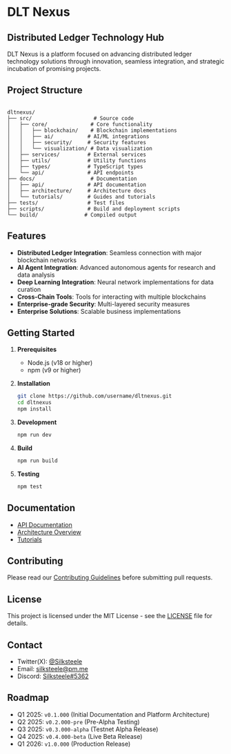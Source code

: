 # DLT Nexus

## Distributed Ledger Technology Hub

DLT Nexus is a platform focused on advancing distributed ledger technology solutions through innovation, seamless integration, and strategic incubation of promising projects.

## Project Structure

```text

dltnexus/
├── src/                    # Source code
│   ├── core/              # Core functionality
│   │   ├── blockchain/    # Blockchain implementations
│   │   ├── ai/           # AI/ML integrations
│   │   ├── security/     # Security features
│   │   └── visualization/ # Data visualization
│   ├── services/         # External services
│   ├── utils/            # Utility functions
│   ├── types/            # TypeScript types
│   └── api/              # API endpoints
├── docs/                  # Documentation
│   ├── api/              # API documentation
│   ├── architecture/     # Architecture docs
│   └── tutorials/        # Guides and tutorials
├── tests/                # Test files
├── scripts/              # Build and deployment scripts
└── build/               # Compiled output

```

## Features

- **Distributed Ledger Integration**: Seamless connection with major blockchain networks
- **AI Agent Integration**: Advanced autonomous agents for research and data analysis
- **Deep Learning Integration**: Neural network implementations for data curation
- **Cross-Chain Tools**: Tools for interacting with multiple blockchains
- **Enterprise-grade Security**: Multi-layered security measures
- **Enterprise Solutions**: Scalable business implementations

## Getting Started

1. **Prerequisites**
   - Node.js (v18 or higher)
   - npm (v9 or higher)

2. **Installation**

   ```bash
   git clone https://github.com/username/dltnexus.git
   cd dltnexus
   npm install
   ```

3. **Development**

   ```bash
   npm run dev
   ```

4. **Build**

   ```bash
   npm run build
   ```

5. **Testing**

   ```bash
   npm test
   ```

## Documentation

- [API Documentation](docs/api/README.md)
- [Architecture Overview](docs/architecture/README.md)
- [Tutorials](docs/tutorials/README.md)

## Contributing

Please read our [Contributing Guidelines](CONTRIBUTING.md) before submitting pull requests.

## License

This project is licensed under the MIT License - see the [LICENSE](LICENSE) file for details.

## Contact

- Twitter(X): [@Silksteele](https://x.com/Silksteele)
- Email: [silksteele@pm.me](mailto:silksteele@pm.me)
- Discord: [Silksteele#5362](https://discord.com/users/Silksteele#5362)

## Roadmap

- Q1 2025: `v0.1.000` (Initial Documentation and Platform Architecture)
- Q2 2025: `v0.2.000-pre` (Pre-Alpha Testing)
- Q3 2025: `v0.3.000-alpha` (Testnet Alpha Release)
- Q4 2025: `v0.4.000-beta` (Live Beta Release)
- Q1 2026: `v1.0.000` (Production Release)
